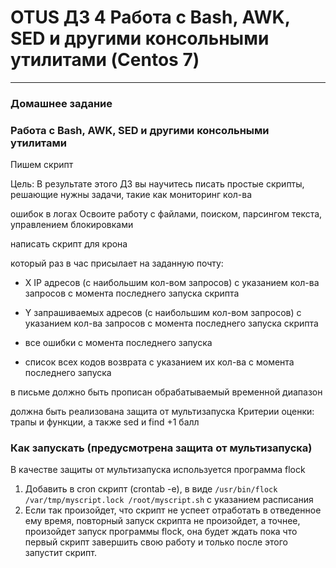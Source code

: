 # OTUS ДЗ 4 Работа с Bash, AWK, SED и другими консольными утилитами (Centos 7)
-----------------------------------------------------------------------
### Домашнее задание

### Работа с Bash, AWK, SED и другими консольными утилитами

Пишем скрипт

Цель: В результате этого ДЗ вы научитесь писать простые скрипты, решающие нужны задачи, такие как мониторинг кол-ва 

ошибок в логах Освоите работу с файлами, поиском, парсингом текста, управлением блокировками

написать скрипт для крона

который раз в час присылает на заданную почту:
- X IP адресов (с наибольшим кол-вом запросов) с указанием кол-ва запросов c момента последнего запуска скрипта

- Y запрашиваемых адресов (с наибольшим кол-вом запросов) с указанием кол-ва запросов c момента последнего запуска скрипта

- все ошибки c момента последнего запуска

- список всех кодов возврата с указанием их кол-ва с момента последнего запуска

в письме должно быть прописан обрабатываемый временной диапазон

должна быть реализована защита от мультизапуска
Критерии оценки: 
трапы и функции, а также sed и find +1 балл

### Как запускать (предусмотрена защита от мультизапуска)

В качестве защиты от мультизапуска используется программа flock

1. Добавить в cron скрипт (crontab -e), в виде `/usr/bin/flock /var/tmp/myscript.lock /root/myscript.sh` с указанием расписания
2. Если так произойдет, что скрипт не успеет отработать в отведенное ему время, повторный запуск скрипта не произойдет, а точнее, произойдет запуск программы flock, она будет ждать пока что первый скрипт завершить свою работу и только после этого запустит скрипт.